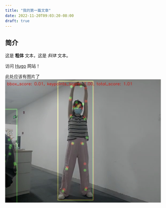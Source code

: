 ```yaml
---
title: "我的第一篇文章"
date: 2022-11-20T09:03:20-08:00
draft: true
---
```

## 简介

这是 **粗体** 文本，这是 *斜体* 文本。

访问 [Hugo](https://gohugo.io) 网站！

此处应该有图片了![1753336479840](image/my-first-post/1753336479840.png)
